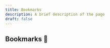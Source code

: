 ```yaml
---
title: Bookmarks
description: A brief description of the page
draft: false
---
```



## Bookmarks 🔖
